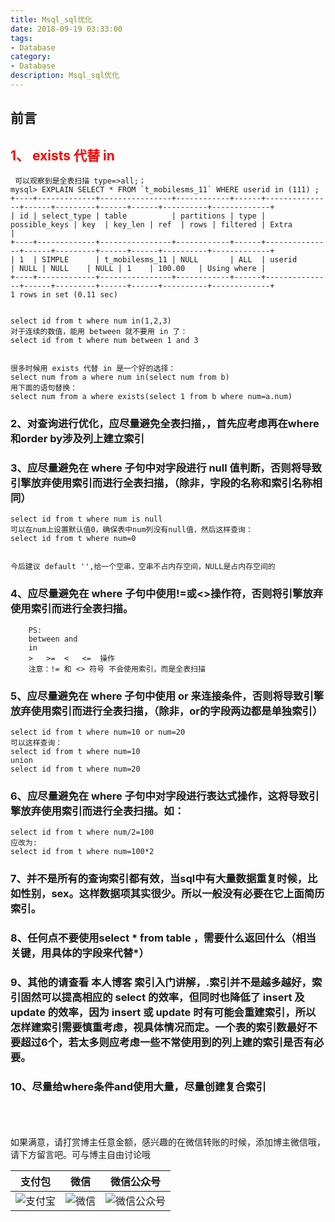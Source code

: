 ```yaml
---
title: Msql_sql优化
date: 2018-09-19 03:33:00
tags: 
- Database
category: 
- Database
description: Msql_sql优化
---
```

<!-- image url 
https://raw.githubusercontent.com/HealerJean123/HealerJean123.github.io/master/blogImages
　　首行缩进
<font color="red">  </font>
-->

## 前言

## <font color="red">1、  exists 代替 in </font>

```
 可以观察到是全表扫描 type=>all;；
mysql> EXPLAIN SELECT * FROM `t_mobilesms_11` WHERE userid in (111) ;
+----+-------------+----------------+------------+------+---------------+------+---------+------+------+----------+-------------+
| id | select_type | table          | partitions | type | possible_keys | key  | key_len | ref  | rows | filtered | Extra       |
+----+-------------+----------------+------------+------+---------------+------+---------+------+------+----------+-------------+
| 1  | SIMPLE      | t_mobilesms_11 | NULL       | ALL  | userid        | NULL | NULL    | NULL | 1    | 100.00   | Using where |
+----+-------------+----------------+------------+------+---------------+------+---------+------+------+----------+-------------+
1 rows in set (0.11 sec)
```


```

select id from t where num in(1,2,3) 
对于连续的数值，能用 between 就不要用 in 了： 
select id from t where num between 1 and 3 


很多时候用 exists 代替 in 是一个好的选择： 
select num from a where num in(select num from b) 
用下面的语句替换： 
select num from a where exists(select 1 from b where num=a.num) 

```


### 2、对查询进行优化，应尽量避免全表扫描，，首先应考虑再在where和order by涉及列上建立索引

### 3、应尽量避免在 where 子句中对字段进行 null 值判断，否则将导致引擎放弃使用索引而进行全表扫描，（除非，字段的名称和索引名称相同） 


```
select id from t where num is null 
可以在num上设置默认值0，确保表中num列没有null值，然后这样查询： 
select id from t where num=0 


今后建议 default '',给一个空串，空串不占内存空间，NULL是占内存空间的

```




### 4、应尽量避免在 where 子句中使用!=或<>操作符，否则将引擎放弃使用索引而进行全表扫描。 


```
	PS:
	between and
	in
	>   >=  <   <=  操作
	注意：!= 和 <> 符号 不会使用索引，而是全表扫描
```

### 5、应尽量避免在 where 子句中使用 or 来连接条件，否则将导致引擎放弃使用索引而进行全表扫描，（除非，or的字段两边都是单独索引） 

```
select id from t where num=10 or num=20 
可以这样查询： 
select id from t where num=10 
union 
select id from t where num=20 
```



### 6、应尽量避免在 where 子句中对字段进行表达式操作，这将导致引擎放弃使用索引而进行全表扫描。如：


```
select id from t where num/2=100 
应改为: 
select id from t where num=100*2
```

### 7、并不是所有的查询索引都有效，当sql中有大量数据重复时候，比如性别，sex。这样数据项其实很少。所以一般没有必要在它上面简历索引。


### 8、任何点不要使用select * from table ，需要什么返回什么（相当关键，用具体的字段来代替*）

### 9、其他的请查看 本人博客 索引入门讲解，.索引并不是越多越好，索引固然可以提高相应的 select 的效率，但同时也降低了 insert 及 update 的效率，因为 insert 或 update 时有可能会重建索引，所以怎样建索引需要慎重考虑，视具体情况而定。一个表的索引数最好不要超过6个，若太多则应考虑一些不常使用到的列上建的索引是否有必要。


### 10、尽量给where条件and使用大量，尽量创建复合索引



<br/><br/><br/>
如果满意，请打赏博主任意金额，感兴趣的在微信转账的时候，添加博主微信哦， 请下方留言吧。可与博主自由讨论哦

|支付包 | 微信|微信公众号|
|:-------:|:-------:|:------:|
|![支付宝](https://raw.githubusercontent.com/HealerJean123/HealerJean123.github.io/master/assets/img/tctip/alpay.jpg) | ![微信](https://raw.githubusercontent.com/HealerJean123/HealerJean123.github.io/master/assets/img/tctip/weixin.jpg)|![微信公众号](https://raw.githubusercontent.com/HealerJean123/HealerJean123.github.io/master/assets/img/my/qrcode_for_gh_a23c07a2da9e_258.jpg)|




<!-- Gitalk 评论 start  -->

<link rel="stylesheet" href="https://unpkg.com/gitalk/dist/gitalk.css">
<script src="https://unpkg.com/gitalk@latest/dist/gitalk.min.js"></script> 
<div id="gitalk-container"></div>    
 <script type="text/javascript">
    var gitalk = new Gitalk({
		clientID: `1d164cd85549874d0e3a`,
		clientSecret: `527c3d223d1e6608953e835b547061037d140355`,
		repo: `HealerJean123.github.io`,
		owner: 'HealerJean123',
		admin: ['HealerJean123'],
		id: 'sVtG9yWYSIPvoieX',
    });
    gitalk.render('gitalk-container');
</script> 

<!-- Gitalk end -->

